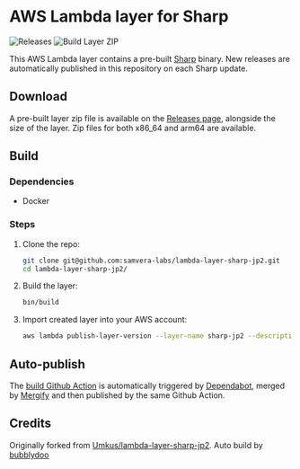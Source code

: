 # AWS Lambda layer for Sharp

![Releases](https://img.shields.io/github/v/release/samvera-labs/lambda-layer-sharp-jp2.svg)
![Build Layer ZIP](https://github.com/samvera-labs/lambda-layer-sharp-jp2/workflows/Build%20Layer%20ZIP/badge.svg)

This AWS Lambda layer contains a pre-built [Sharp](https://www.npmjs.com/package/sharp) binary. New releases are automatically published in this repository on each Sharp update.

## Download

A pre-built layer zip file is available on the [Releases page](https://github.com/samvera-labs/lambda-layer-sharp-jp2/releases), alongside the size of the layer. Zip files for both x86_64 and arm64 are available.

## Build

### Dependencies

* Docker

### Steps

1. Clone the repo:
    ```sh
    git clone git@github.com:samvera-labs/lambda-layer-sharp-jp2.git
    cd lambda-layer-sharp-jp2/
    ```
1. Build the layer:
    ```sh
    bin/build
    ```
1. Import created layer into your AWS account:
    ```sh
    aws lambda publish-layer-version --layer-name sharp-jp2 --description "Sharp layer with JP2 Support" --license-info "Apache License 2.0" --zip-file fileb://dist/sharp-layer.zip --compatible-runtimes nodejs16.x
    ```

## Auto-publish

The [build Github Action](/.github/workflows/docker-workflow.yml) is automatically triggered by [Dependabot](/.github/dependabot.yml), merged by [Mergify](/.mergify.yml) and then published by the same Github Action.

## Credits

Originally forked from [Umkus/lambda-layer-sharp-jp2](https://github.com/Umkus/lambda-layer-sharp-jp2). Auto build by [bubblydoo](https://github.com/bubblydoo/lambda-layer-sharp)
